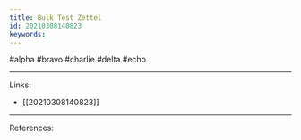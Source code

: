 ```yaml
---
title: Bulk Test Zettel
id: 20210308140823
keywords:
---
```

#alpha #bravo #charlie #delta #echo

---
Links:

- [[20210308140823]]

---
References:
